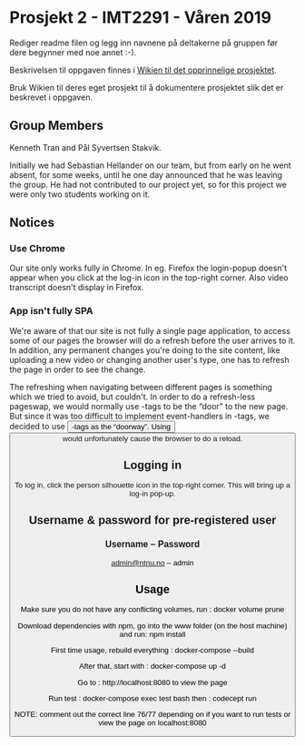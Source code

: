 # Prosjekt 2 - IMT2291 - Våren 2019 #

Rediger readme filen og legg inn navnene på deltakerne på gruppen før dere begynner med noe annet :-).

Beskrivelsen til oppgaven finnes i [Wikien til det opprinnelige prosjektet](https://bitbucket.org/okolloen/imt2291-prosjekt2-2019/wiki/Home).

Bruk Wikien til deres eget prosjekt til å dokumentere prosjektet slik det er beskrevet i oppgaven.


## Group Members
Kenneth Tran and Pål Syvertsen Stakvik.

Initially we had Sebastian Hellander on our team, but from early on he went absent, for some weeks, until he one day announced that he was leaving the group. He had not contributed to our project yet, so for this project we were only two students working on it.


## Notices

### Use Chrome
Our site only works fully in Chrome. In eg. Firefox the login-popup doesn't appear when you click at the log-in icon in the top-right corner. Also video transcript doesn't display in Firefox.

### App isn't fully SPA
We're aware of that our site is not fully a single page application, to access some of our pages the browser will do a refresh before the user arrives to it. In addition, any permanent changes you're doing to the site content, like uploading a new video or changing another user's type, one has to refresh the page in order to see the change.

The refreshing when navigating between different pages is something which we tried to avoid, but couldn't. In order to do a refresh-less pageswap, we would normally use <a>-tags to be the “door” to the new page. But since it was too difficult to implement event-handlers in <a>-tags, we decided to use <button>-tags as the “doorway”. Using <button> would unfortunately cause the browser to do a reload.

## Logging in
To log in, click the person silhouette icon in the top-right corner. This will bring up a log-in pop-up.

## Username & password for pre-registered user
### Username	–	Password

admin@ntnu.no	– admin

## Usage

Make sure you do not have any conflicting volumes, run : docker volume prune

Download dependencies with npm, go into the www folder (on the host machine) and run: npm install

First time usage, rebuild everything : docker-compose --build

After that, start with : docker-compose up -d 

Go to : http://localhost:8080 to view the page

Run test : docker-compose exec test bash
then : codecept run

NOTE: comment out the correct line 76/77 depending on if you want to run tests
or view the page on localhost:8080
